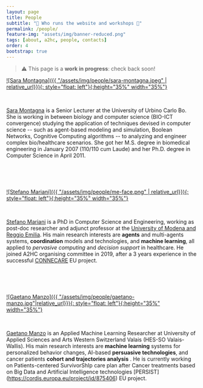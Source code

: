 ```yaml
---
layout: page
title: People
subtitle: "👥 Who runs the website and workshops 🍻"
permalink: /people/
feature-img: "assets/img/banner-reduced.png"
tags: [about, a2hc, people, contacts]
order: 4
bootstrap: true
---
```


> ⚠️ This page is a **work in progress**: check back soon!

[![Sara Montagna]({{ "/assets/img/people/sara-montagna.jpeg" | relative_url}}){: style="float: left"}{:height="35%" width="35%"}](https://www.uniurb.it/persone/sara-montagna)

<br />

[Sara Montagna](https://www.uniurb.it/persone/sara-montagna) is a Senior Lecturer at the University of Urbino Carlo Bo. She is working in between biology and computer science (BIO-ICT convergence) studying the application of techniques devised in computer science -- such as agent-based modeling and simulation, Boolean Networks, Cognitive Computing algorithms -- to analyzing and engineer complex bio/healthcare scenarios. She got her M.S. degree in biomedical engineering in January 2007 (110/110 cum Laude) and her Ph.D. degree in Computer Science in April 2011. 

<br />
<br />
<br />

[![Stefano Mariani]({{ "/assets/img/people/me-face.png" | relative_url}}){: style="float: left"}{:height="35%" width="35%"}](https://smarianimore.github.io)

<br />

[Stefano Mariani](https://smarianimore.github.io) is a PhD in Computer Science and Engineering,
working as post-doc researcher and adjunct professor at the [University of Modena and Reggio Emilia](https://www.dismi.unimore.it/site/en/home.html).
His main research interests are
**agents** and multi-agents systems,
**coordination** models and technologies,
and **machine learning**,
all applied to *pervasive computing*
and *decision support* in healthcare.
He joined A2HC organising committee in 2019,
after a 3 years experience in the successful [CONNECARE](https://www.connecare.eu) EU project.

<br />
<br />
<br />

[![Gaetano Manzo]({{ "/assets/img/people/gaetano-manzo.jpg"|relative_url}}){: style="float: left"}{:height="35%" width="35%"}](https://www.linkedin.com/in/gaetano-manzo/)

<br />

[Gaetano Manzo](https://www.linkedin.com/in/gaetano-manzo/) is an Applied Machine Learning Researcher at University of Applied Sciences and Arts Western Switzerland Valais (HES-SO Valais-Wallis). His main research interests are **machine learning** systems for personalized behavior changes, AI-based **persuasive technologies**, and cancer patients **cohort and trajectories analysis** . He is currently working on Patients-centered SurvivorShIp care plan after Cancer treatments based on Big Data and Artificial Intelligence technologies [PERSIST] (https://cordis.europa.eu/project/id/875406) EU project.